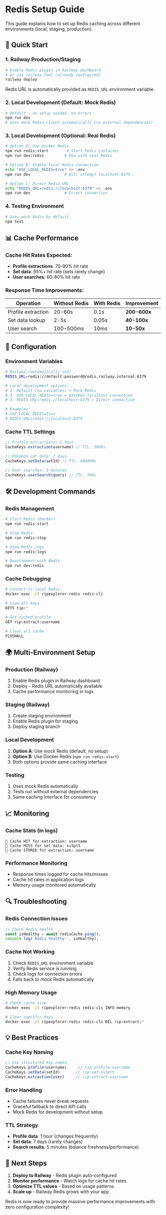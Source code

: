 # Redis Setup Guide

This guide explains how to set up Redis caching across different environments (local, staging, production).

## 🚀 **Quick Start**

### **1. Railway Production/Staging**
```bash
# Enable Redis plugin in Railway dashboard
# Or use railway.toml (already configured)
railway deploy
```
Redis URL is automatically provided as `REDIS_URL` environment variable.

### **2. Local Development (Default: Mock Redis)**
```bash
# Default - no setup needed, no errors
npm run dev
# Uses mock Redis client automatically (no external dependencies)
```

### **3. Local Development (Optional: Real Redis)**
```bash
# Option A: Use Docker Redis
npm run redis:start        # Start Redis container
npm run dev:redis         # Dev with real Redis

# Option B: Enable local Redis connection
echo "USE_LOCAL_REDIS=true" >> .env
npm run dev               # Will attempt localhost:6379

# Option C: Direct Redis URL
echo "REDIS_URL=redis://localhost:6379" >> .env  
npm run dev               # Direct connection
```

### **4. Testing Environment**
```bash
# Uses mock Redis by default
npm test
```

## 📊 **Cache Performance**

### **Cache Hit Rates Expected:**
- **Profile extractions**: 70-90% hit rate
- **Set data**: 95%+ hit rate (sets rarely change)
- **User searches**: 60-80% hit rate

### **Response Time Improvements:**
| Operation | Without Redis | With Redis | Improvement |
|-----------|---------------|------------|-------------|
| Profile extraction | 20-60s | 0.1s | **200-600x** |
| Set data lookup | 2-5s | 0.05s | **40-100x** |
| User search | 100-500ms | 10ms | **10-50x** |

## 🔧 **Configuration**

### **Environment Variables**
```bash
# Railway (automatically set)
REDIS_URL=redis://default:password@redis.railway.internal:6379

# Local development options:
# 1. Default (no variables) = Mock Redis
# 2. USE_LOCAL_REDIS=true = Attempt localhost connection  
# 3. REDIS_URL=redis://localhost:6379 = Direct connection

# Examples:
# USE_LOCAL_REDIS=true
# REDIS_URL=redis://localhost:6379
```

### **Cache TTL Settings**
```typescript
// Profile extractions: 1 hour
CacheKeys.extraction(username) // TTL: 3600s

// Pokemon set data: 7 days  
CacheKeys.setData(setId) // TTL: 604800s

// User searches: 5 minutes
CacheKeys.userSearch(query) // TTL: 300s
```

## 🛠️ **Development Commands**

### **Redis Management**
```bash
# Start Redis (Docker)
npm run redis:start

# Stop Redis
npm run redis:stop

# View Redis logs
npm run redis:logs

# Development with Redis
npm run dev:redis
```

### **Cache Debugging**
```bash
# Connect to local Redis
docker exec -it ripexplorer-redis redis-cli

# View all keys
KEYS rip:*

# Get cached profile
GET rip:extract:username

# Clear all cache
FLUSHALL
```

## 🌍 **Multi-Environment Setup**

### **Production (Railway)**
1. Enable Redis plugin in Railway dashboard
2. Deploy - Redis URL automatically available
3. Cache performance monitoring in logs

### **Staging (Railway)**
1. Create staging environment
2. Enable Redis plugin for staging
3. Deploy staging branch

### **Local Development**
1. **Option A**: Use mock Redis (default, no setup)
2. **Option B**: Use Docker Redis (`npm run redis:start`)
3. Both options provide same caching interface

### **Testing**
1. Uses mock Redis automatically
2. Tests run without external dependencies
3. Same caching interface for consistency

## 📈 **Monitoring**

### **Cache Stats (in logs)**
```
🔴 Cache HIT for extraction: username
🔴 Cache MISS for set data: sv3pt5  
🔴 Cache STORED for extraction: username
```

### **Performance Monitoring**
- Response times logged for cache hits/misses
- Cache hit rates in application logs
- Memory usage monitored automatically

## 🔍 **Troubleshooting**

### **Redis Connection Issues**
```typescript
// Check Redis health
const isHealthy = await redisCache.ping();
console.log('Redis healthy:', isHealthy);
```

### **Cache Not Working**
1. Check `REDIS_URL` environment variable
2. Verify Redis service is running
3. Check logs for connection errors
4. Falls back to mock Redis automatically

### **High Memory Usage**
```bash
# Check cache size
docker exec -it ripexplorer-redis redis-cli INFO memory

# Clear specific keys
docker exec -it ripexplorer-redis redis-cli DEL rip:extract:*
```

## 💡 **Best Practices**

### **Cache Key Naming**
```typescript
// Use structured key names
CacheKeys.profile(username)     // rip:profile:username
CacheKeys.setData(setId)       // rip:set:sv3pt5  
CacheKeys.extraction(user)     // rip:extract:username
```

### **Error Handling**
- Cache failures never break requests
- Graceful fallback to direct API calls
- Mock Redis for development without setup

### **TTL Strategy**
- **Profile data**: 1 hour (changes frequently)
- **Set data**: 7 days (rarely changes)
- **Search results**: 5 minutes (balance freshness/performance)

## 🚀 **Next Steps**

1. **Deploy to Railway** - Redis plugin auto-configured
2. **Monitor performance** - Watch logs for cache hit rates
3. **Optimize TTL values** - Based on usage patterns
4. **Scale up** - Railway Redis grows with your app

Redis is now ready to provide massive performance improvements with zero configuration complexity!